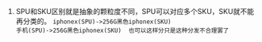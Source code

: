1. SPU和SKU区别就是抽象的颗粒度不同，SPU可以对应多个SKU，SKU就不能再分类的。 
      `iphonex(SPU)->256G黑色iphonex(SKU)`    
      `手机(SPU)->256G黑色iphonex(SKU)  也可以这样分只是这种分发不合理罢了`
